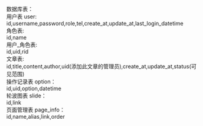 数据库表：  
    用户表 user:  
        id,username,password,role,tel,create_at,update_at,last_login_datetime  
            角色表:  
                id,name  
            用户_角色表:  
                id,uid,rid  
    文章表:  
        id,title,content,author,uid(添加此文章的管理员),create_at,update_at,status(可见范围)  
    操作记录表 option：  
        id,uid,option,datetime  
    轮波图表 slide：  
        id,link  
    页面管理表 page_info：  
        id,name,alias,link,order  
        
        

